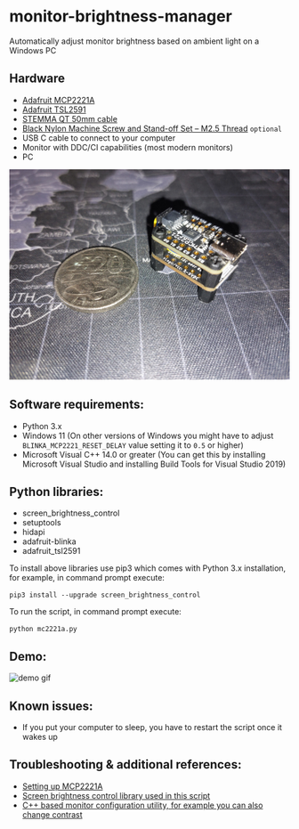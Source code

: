 # monitor-brightness-manager
Automatically adjust monitor brightness based on ambient light on a Windows PC

## Hardware
* [Adafruit MCP2221A](https://www.adafruit.com/product/4471)
* [Adafruit TSL2591](https://www.adafruit.com/product/1980)
* [STEMMA QT 50mm cable](https://www.adafruit.com/product/4399)
* [Black Nylon Machine Screw and Stand-off Set – M2.5 Thread](https://www.adafruit.com/product/3299) `optional`
* USB C cable to connect to your computer
* Monitor with DDC/CI capabilities (most modern monitors)
* PC

![hardware screenshot](https://github.com/nickGermi/monitor-brightness-manager/raw/main/mcp2221a-tsl2591.jpg)

## Software requirements:
* Python 3.x
* Windows 11 (On other versions of Windows you might have to adjust `BLINKA_MCP2221_RESET_DELAY` value setting it to `0.5` or higher)
* Microsoft Visual C++ 14.0 or greater (You can get this by installing Microsoft Visual Studio and installing Build Tools for Visual Studio 2019)

## Python libraries:
* screen_brightness_control
* setuptools
* hidapi
* adafruit-blinka
* adafruit_tsl2591

To install above libraries use pip3 which comes with Python 3.x installation, for example, in command prompt execute:
```
pip3 install --upgrade screen_brightness_control
```

To run the script, in command prompt execute:
```
python mc2221a.py
```

## Demo:
![demo gif](https://github.com/nickGermi/monitor-brightness-manager/raw/main/demo.gif)

## Known issues:
* If you put your computer to sleep, you have to restart the script once it wakes up

## Troubleshooting & additional references:
* [Setting up MCP2221A](https://learn.adafruit.com/circuitpython-libraries-on-any-computer-with-mcp2221/windows)
* [Screen brightness control library used in this script](https://pypi.org/project/screen-brightness-control/)
* [C++ based monitor configuration utility, for example you can also change contrast](https://github.com/scottaxcell/winddcutil?msclkid=4472c115b29411eca79cd7052c4b75a4)
